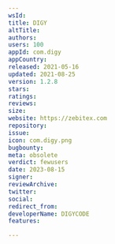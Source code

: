 ```yaml
---
wsId: 
title: DIGY
altTitle: 
authors: 
users: 100
appId: com.digy
appCountry: 
released: 2021-05-16
updated: 2021-08-25
version: 1.2.8
stars: 
ratings: 
reviews: 
size: 
website: https://zebitex.com
repository: 
issue: 
icon: com.digy.png
bugbounty: 
meta: obsolete
verdict: fewusers
date: 2023-08-15
signer: 
reviewArchive: 
twitter: 
social: 
redirect_from: 
developerName: DIGYCODE
features: 

---
```


